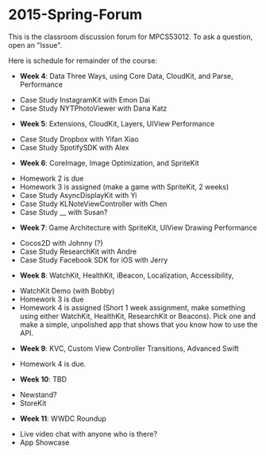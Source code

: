 # 2015-Spring-Forum
This is the classroom discussion forum for MPCS53012. To ask a question, open an "Issue".

Here is schedule for remainder of the course:
* **Week 4**: Data Three Ways, using Core Data, CloudKit, and Parse, Performance
 - Case Study InstagramKit with Emon Dai
 - Case Study NYTPhotoViewer with Dana Katz

* **Week 5**: Extensions, CloudKit, Layers, UIView Performance
 - Case Study Dropbox with Yifan Xiao
 - Case Study SpotifySDK with Alex

* **Week 6**: CoreImage, Image Optimization, and SpriteKit
 - Homework 2 is due
 - Homework 3 is assigned (make a game with SpriteKit, 2 weeks)
 - Case Study AsyncDisplayKit with Yi
 - Case Study KLNoteViewController with Chen
 - Case Study __ with Susan?

* **Week 7**: Game Architecture with SpriteKit, UIView Drawing Performance
 - Cocos2D with Johnny (?)
 - Case Study ResearchKit with Andre
 - Case Study Facebook SDK for iOS with Jerry

* **Week 8**: WatchKit, HealthKit, iBeacon, Localization, Accessibility, 
 - WatchKit Demo (with Bobby)
 - Homework 3 is due
 - Homework 4 is assigned (Short 1 week assignment, make something using either WatchKit, HealthKit, ResearchKit or Beacons). Pick one and make a simple, unpolished app that shows that you know how to use the API.

* **Week 9**: KVC, Custom View Controller Transitions, Advanced Swift
 - Homework 4 is due. 

* **Week 10**: TBD 
 - Newstand?
 - StoreKit

* **Week 11**: WWDC Roundup
 - Live video chat with anyone who is there?
 - App Showcase

